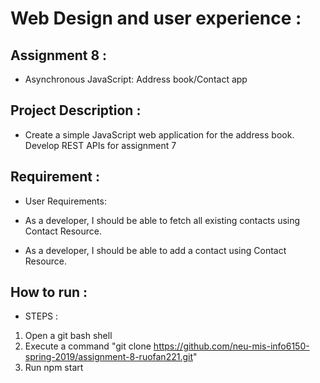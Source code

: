 # Web Design and user experience :
## Assignment 8 : 
* Asynchronous JavaScript: Address book/Contact app

## Project Description : 
*   Create a simple JavaScript web application for the address book. Develop REST APIs for assignment 7


## Requirement :
* User Requirements:

* As a developer, I should be able to fetch all existing contacts using Contact Resource.
* As a developer, I should be able to add a contact using Contact Resource.



## How to run :
* STEPS :
1. Open a git bash shell
2. Execute a command "git clone https://github.com/neu-mis-info6150-spring-2019/assignment-8-ruofan221.git"
3. Run npm start


